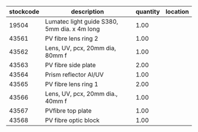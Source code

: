 |stockcode|description|quantity|location|
|---------|-----------|--------|--------|
|19504|Lumatec light guide S380, 5mm dia. x 4m long|1.00||
|43561|PV fibre lens ring 2|1.00||
|43562|Lens, UV, pcx, 20mm dia, 80mm f|1.00||
|43563|PV fibre side plate|2.00||
|43564|Prism reflector Al/UV|1.00||
|43565|PV fibre lens ring 1|2.00||
|43566|Lens, UV, pcx, 20mm dia., 40mm f|1.00||
|43567|PVfibre top plate|1.00||
|43568|PV fibre optic block|1.00||

